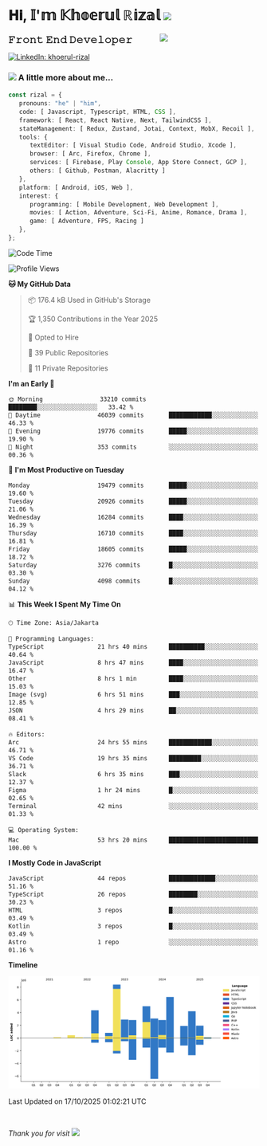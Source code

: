 <h1> 𝐇𝐢, 𝕀'𝕞 𝕂𝕙𝕠𝕖𝕣𝕦𝕝 ℝ𝕚𝕫𝕒𝕝 <img src="https://media.giphy.com/media/mGcNjsfWAjY5AEZNw6/giphy.gif" width="50"></h1>
<img align='right' src="https://media.giphy.com/media/v1.Y2lkPTc5MGI3NjExOWI2ajR2NGJubzBsZHFuaHMwajRrcDNsNXJwOG8yb3F0NjhkNXF4OSZlcD12MV9pbnRlcm5hbF9naWZfYnlfaWQmY3Q9cw/fkZukR450RQ1qnGaq9/giphy.gif" width="200">
<strong style="font-size:20px;">𝙵𝚛𝚘𝚗𝚝 𝙴𝚗𝚍 𝙳𝚎𝚟𝚎𝚕𝚘𝚙𝚎𝚛</strong>
</p></em>

[![LinkedIn: khoerul-rizal](https://img.shields.io/badge/khoerul--rizal-blue?style=flat-square&logo=Linkedin&logoColor=white&link=https://www.linkedin.com/in/khoerul-rizal/)](https://www.linkedin.com/in/khoerul-rizal/)

### <img src="https://media.giphy.com/media/VgCDAzcKvsR6OM0uWg/giphy.gif" width="50"> A little more about me...

```typescript
const rizal = {
   pronouns: "he" | "him",
   code: [ Javascript, Typescript, HTML, CSS ],
   framework: [ React, React Native, Next, TailwindCSS ],
   stateManagement: [ Redux, Zustand, Jotai, Context, MobX, Recoil ],
   tools: {
      textEditor: [ Visual Studio Code, Android Studio, Xcode ],
      browser: [ Arc, Firefox, Chrome ],
      services: [ Firebase, Play Console, App Store Connect, GCP ],
      others: [ Github, Postman, Alacritty ]
   },
   platform: [ Android, iOS, Web ],
   interest: {
      programming: [ Mobile Development, Web Development ],
      movies: [ Action, Adventure, Sci-Fi, Anime, Romance, Drama ],
      game: [ Adventure, FPS, Racing ]
   },
};
```

<!--START_SECTION:waka-->
![Code Time](http://img.shields.io/badge/Code%20Time-4%2C224%20hrs%2014%20mins-blue)

![Profile Views](http://img.shields.io/badge/Profile%20Views-0-blue)

**🐱 My GitHub Data** 

> 📦 176.4 kB Used in GitHub's Storage 
 > 
> 🏆 1,350 Contributions in the Year 2025
 > 
> 💼 Opted to Hire
 > 
> 📜 39 Public Repositories 
 > 
> 🔑 11 Private Repositories 
 > 
**I'm an Early 🐤** 

```text
🌞 Morning                33210 commits       ████████░░░░░░░░░░░░░░░░░   33.42 % 
🌆 Daytime                46039 commits       ████████████░░░░░░░░░░░░░   46.33 % 
🌃 Evening                19776 commits       █████░░░░░░░░░░░░░░░░░░░░   19.90 % 
🌙 Night                  353 commits         ░░░░░░░░░░░░░░░░░░░░░░░░░   00.36 % 
```
📅 **I'm Most Productive on Tuesday** 

```text
Monday                   19479 commits       █████░░░░░░░░░░░░░░░░░░░░   19.60 % 
Tuesday                  20926 commits       █████░░░░░░░░░░░░░░░░░░░░   21.06 % 
Wednesday                16284 commits       ████░░░░░░░░░░░░░░░░░░░░░   16.39 % 
Thursday                 16710 commits       ████░░░░░░░░░░░░░░░░░░░░░   16.81 % 
Friday                   18605 commits       █████░░░░░░░░░░░░░░░░░░░░   18.72 % 
Saturday                 3276 commits        █░░░░░░░░░░░░░░░░░░░░░░░░   03.30 % 
Sunday                   4098 commits        █░░░░░░░░░░░░░░░░░░░░░░░░   04.12 % 
```


📊 **This Week I Spent My Time On** 

```text
🕑︎ Time Zone: Asia/Jakarta

💬 Programming Languages: 
TypeScript               21 hrs 40 mins      ██████████░░░░░░░░░░░░░░░   40.64 % 
JavaScript               8 hrs 47 mins       ████░░░░░░░░░░░░░░░░░░░░░   16.47 % 
Other                    8 hrs 1 min         ████░░░░░░░░░░░░░░░░░░░░░   15.03 % 
Image (svg)              6 hrs 51 mins       ███░░░░░░░░░░░░░░░░░░░░░░   12.85 % 
JSON                     4 hrs 29 mins       ██░░░░░░░░░░░░░░░░░░░░░░░   08.41 % 

🔥 Editors: 
Arc                      24 hrs 55 mins      ████████████░░░░░░░░░░░░░   46.71 % 
VS Code                  19 hrs 35 mins      █████████░░░░░░░░░░░░░░░░   36.71 % 
Slack                    6 hrs 35 mins       ███░░░░░░░░░░░░░░░░░░░░░░   12.37 % 
Figma                    1 hr 24 mins        █░░░░░░░░░░░░░░░░░░░░░░░░   02.65 % 
Terminal                 42 mins             ░░░░░░░░░░░░░░░░░░░░░░░░░   01.33 % 

💻 Operating System: 
Mac                      53 hrs 20 mins      █████████████████████████   100.00 % 
```

**I Mostly Code in JavaScript** 

```text
JavaScript               44 repos            █████████████░░░░░░░░░░░░   51.16 % 
TypeScript               26 repos            ████████░░░░░░░░░░░░░░░░░   30.23 % 
HTML                     3 repos             █░░░░░░░░░░░░░░░░░░░░░░░░   03.49 % 
Kotlin                   3 repos             █░░░░░░░░░░░░░░░░░░░░░░░░   03.49 % 
Astro                    1 repo              ░░░░░░░░░░░░░░░░░░░░░░░░░   01.16 % 
```



**Timeline**

![Lines of Code chart](https://raw.githubusercontent.com/khoerulrizal/khoerulrizal/main/assets/bar_graph.png)


 Last Updated on 17/10/2025 01:02:21 UTC
<!--END_SECTION:waka-->
</details>
<br/>

<em>Thank you for visit</em> <img src="https://media.giphy.com/media/v1.Y2lkPTc5MGI3NjExcHdvNm1qZWtjaGw0ZjdwM3Z3NnY2dHlueTVuODBta2FiY20wM2YybSZlcD12MV9pbnRlcm5hbF9naWZfYnlfaWQmY3Q9cw/tV25tpdKqdFa9x81k2/giphy.gif" width="40">
